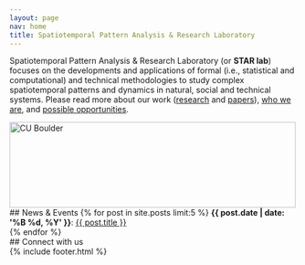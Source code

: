 ```yaml
---
layout: page
nav: home
title: Spatiotemporal Pattern Analysis & Research Laboratory
---
```


<div class="row">
<div class="col-md-8 lead" markdown="1">

Spatiotemporal Pattern Analysis & Research Laboratory (or **STAR lab**)
focuses on the developments and applications of formal (i.e., statistical
and computational) and technical methodologies to study complex
spatiotemporal patterns and dynamics in natural, social and technical
systems. Please read more about our work ([research](research) and
[papers](papers)), [who we are](people), and [possible
opportunities](opportunities).  

</div>

<div class="col-md-4" markdown="1">
<div> <img class="img-responsive" src="{{site.url}}/resources/showroom/CUB.jpg" width="501"
height="150" title="CU Boulder"> </div>
</div>

</div>

<div class="row">
<div class="col-md-8" markdown="1">
## News & Events
 {% for post in site.posts limit:5 %}
  <b>{{ post.date | date: '%B %d, %Y' }}</b>: <a href="{{site.url}}{{post.url}}">{{ post.title }}</a><br />
  {% endfor %}
</div>

<div class="col-md-4 " markdown="1">
## Connect with us 
<div class="connect">
{% include footer.html %}
</div>

</div>

</div>



<!-- image carousel test -->
<!--
<div class="row">
<div class="col-md-2"> </div>
<div class="col-md-5">
 <div class="showroom">
<div> <img class="img-responsive" src="{{site.url}}/resources/showroom/twitter.png"
width="600" height="400"> </div>
<div><img class="img-responsive" src="{{site.url}}/resources/showroom/trees.png"
width="600" height="400"></div>
<div><img class="img-responsive" src="{{site.url}}/resources/showroom/geography.png"
width="600" height="400"></div>
  </div>
</div>
<div class="col-md-2"></div>
</div>
<script type="text/javascript">
$(document).ready(function(){
  $('.showroom').slick({
        dots: true,
	autoplay:true,
	speed:500
  });
});
</script>
-->

<!--
<div class="pure-u-1-2 graphlet d3"></div>
<script src="/resources/js/index-graph.js"></script>
-->
